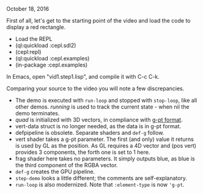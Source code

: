 October 18, 2016

First of all, let's get to the starting point of the video and load the code to display a red rectangle.

- Load the REPL
- (ql:quickload :cepl.sdl2)
- (cepl:repl)
- (ql:quickload :cepl.examples)
- (in-package :cepl.examples)

In Emacs, open "vid1.step1.lisp", and compile it with C-c C-k.

Comparing your source to the video you will note a few discrepancies.

- The demo is executed with `run-loop` and stopped with `stop-loop`, like all other demos.  *running* is used to track the current state - when nil the demo terminates.
- *quad* is initialized with 3D vectors, in compliance with [g-pt format](http://techsnuffle.com/cepl/api.html#CEPL.TYPES.PREDEFINED:G-PT).
- vert-data struct is no longer needed, as the data is in g-pt format.
- defpipeline is obsolete.  Separate shaders and `def-g` follow.
- vert shader takes a g-pt parameter.  The first (and only) value it returns is used by GL as the position.  As GL requires a 4D vector and (pos vert) provides 3 components, the forth one is set to 1 here.
- frag shader here takes no parameters.  It simply outputs blue, as blue is the third component of the RGBA vector.
- `def-g` creates the GPU pipeline.
- `step-demo` looks a little different; the comments are self-explanatory.
- `run-loop` is also modernized.  Note that `:element-type` is now `'g-pt`.





